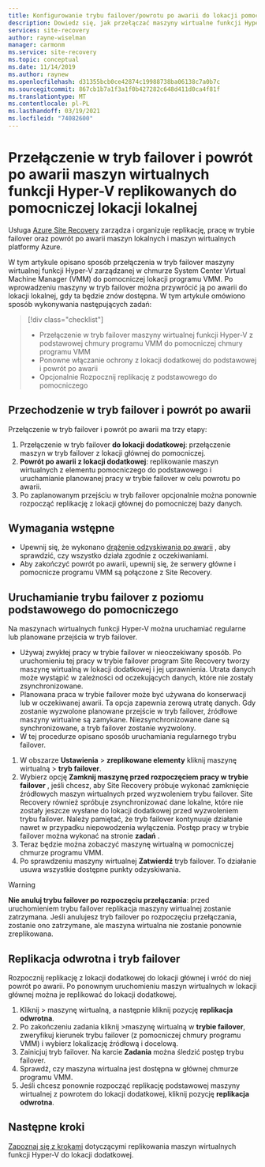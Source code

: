 ```yaml
---
title: Konfigurowanie trybu failover/powrotu po awarii do lokacji pomocniczej funkcji Hyper-V za pomocą Azure Site Recovery
description: Dowiedz się, jak przełączać maszyny wirtualne funkcji Hyper-V do lokacji lokalnej w tryb failover i powrócić po awarii do lokacji głównej, podczas gdy odzyskiwanie awaryjne Azure Site Recovery.
services: site-recovery
author: rayne-wiselman
manager: carmonm
ms.service: site-recovery
ms.topic: conceptual
ms.date: 11/14/2019
ms.author: raynew
ms.openlocfilehash: d31355bcb0ce42874c19988738ba06138c7a0b7c
ms.sourcegitcommit: 867cb1b7a1f3a1f0b427282c648d411d0ca4f81f
ms.translationtype: MT
ms.contentlocale: pl-PL
ms.lasthandoff: 03/19/2021
ms.locfileid: "74082600"
---
```

# <a name="fail-over-and-fail-back-hyper-v-vms-replicated-to-your-secondary-on-premises-site"></a>Przełączenie w tryb failover i powrót po awarii maszyn wirtualnych funkcji Hyper-V replikowanych do pomocniczej lokacji lokalnej

Usługa [Azure Site Recovery](site-recovery-overview.md) zarządza i organizuje replikację, pracę w trybie failover oraz powrót po awarii maszyn lokalnych i maszyn wirtualnych platformy Azure.

W tym artykule opisano sposób przełączenia w tryb failover maszyny wirtualnej funkcji Hyper-V zarządzanej w chmurze System Center Virtual Machine Manager (VMM) do pomocniczej lokacji programu VMM. Po wprowadzeniu maszyny w tryb failover można przywrócić ją po awarii do lokacji lokalnej, gdy ta będzie znów dostępna. W tym artykule omówiono sposób wykonywania następujących zadań:

> [!div class="checklist"]
> * Przełączenie w tryb failover maszyny wirtualnej funkcji Hyper-V z podstawowej chmury programu VMM do pomocniczej chmury programu VMM
> * Ponowne włączanie ochrony z lokacji dodatkowej do podstawowej i powrót po awarii
> * Opcjonalnie Rozpocznij replikację z podstawowego do pomocniczego

## <a name="failover-and-failback"></a>Przechodzenie w tryb failover i powrót po awarii

Przełączenie w tryb failover i powrót po awarii ma trzy etapy:

1. Przełączenie w tryb failover **do lokacji dodatkowej**: przełączenie maszyn w tryb failover z lokacji głównej do pomocniczej.
2. **Powrót po awarii z lokacji dodatkowej**: replikowanie maszyn wirtualnych z elementu pomocniczego do podstawowego i uruchamianie planowanej pracy w trybie failover w celu powrotu po awarii.
3. Po zaplanowanym przejściu w tryb failover opcjonalnie można ponownie rozpocząć replikację z lokacji głównej do pomocniczej bazy danych.


## <a name="prerequisites"></a>Wymagania wstępne

- Upewnij się, że wykonano [drążenie odzyskiwania po awarii](hyper-v-vmm-test-failover.md) , aby sprawdzić, czy wszystko działa zgodnie z oczekiwaniami.
- Aby zakończyć powrót po awarii, upewnij się, że serwery główne i pomocnicze programu VMM są połączone z Site Recovery.



## <a name="run-a-failover-from-primary-to-secondary"></a>Uruchamianie trybu failover z poziomu podstawowego do pomocniczego

Na maszynach wirtualnych funkcji Hyper-V można uruchamiać regularne lub planowane przejścia w tryb failover.

- Używaj zwykłej pracy w trybie failover w nieoczekiwany sposób. Po uruchomieniu tej pracy w trybie failover program Site Recovery tworzy maszynę wirtualną w lokacji dodatkowej i jej uprawnienia. Utrata danych może wystąpić w zależności od oczekujących danych, które nie zostały zsynchronizowane.
- Planowana praca w trybie failover może być używana do konserwacji lub w oczekiwanej awarii. Ta opcja zapewnia zerową utratę danych. Gdy zostanie wyzwolone planowane przejście w tryb failover, źródłowe maszyny wirtualne są zamykane. Niezsynchronizowane dane są synchronizowane, a tryb failover zostanie wyzwolony. 
- 
  W tej procedurze opisano sposób uruchamiania regularnego trybu failover.


1. W obszarze **Ustawienia**  >  **zreplikowane elementy** kliknij maszynę wirtualną > **tryb failover**.
1. Wybierz opcję **Zamknij maszynę przed rozpoczęciem pracy w trybie failover** , jeśli chcesz, aby Site Recovery próbuje wykonać zamknięcie źródłowych maszyn wirtualnych przed wyzwoleniem trybu failover. Site Recovery również spróbuje zsynchronizować dane lokalne, które nie zostały jeszcze wysłane do lokacji dodatkowej przed wyzwoleniem trybu failover. Należy pamiętać, że tryb failover kontynuuje działanie nawet w przypadku niepowodzenia wyłączenia. Postęp pracy w trybie failover można wykonać na stronie **zadań** .
2. Teraz będzie można zobaczyć maszynę wirtualną w pomocniczej chmurze programu VMM.
3. Po sprawdzeniu maszyny wirtualnej **Zatwierdź** tryb failover. To działanie usuwa wszystkie dostępne punkty odzyskiwania.

> [!WARNING]
> **Nie anuluj trybu failover po rozpoczęciu przełączania**: przed uruchomieniem trybu failover replikacja maszyny wirtualnej zostanie zatrzymana. Jeśli anulujesz tryb failover po rozpoczęciu przełączania, zostanie ono zatrzymane, ale maszyna wirtualna nie zostanie ponownie zreplikowana.  


## <a name="reverse-replicate-and-failover"></a>Replikacja odwrotna i tryb failover

Rozpocznij replikację z lokacji dodatkowej do lokacji głównej i wróć do niej powrót po awarii. Po ponownym uruchomieniu maszyn wirtualnych w lokacji głównej można je replikować do lokacji dodatkowej.  

 
1. Kliknij > maszynę wirtualną, a następnie kliknij pozycję **replikacja odwrotna**.
2. Po zakończeniu zadania kliknij >maszynę wirtualną w **trybie failover**, zweryfikuj kierunek trybu failover (z pomocniczej chmury programu VMM) i wybierz lokalizację źródłową i docelową. 
4. Zainicjuj tryb failover. Na karcie **Zadania** można śledzić postęp trybu failover.
5. Sprawdź, czy maszyna wirtualna jest dostępna w głównej chmurze programu VMM.
6. Jeśli chcesz ponownie rozpocząć replikację podstawowej maszyny wirtualnej z powrotem do lokacji dodatkowej, kliknij pozycję **replikacja odwrotna**.

## <a name="next-steps"></a>Następne kroki
[Zapoznaj się z krokami](hyper-v-vmm-disaster-recovery.md) dotyczącymi replikowania maszyn wirtualnych funkcji Hyper-V do lokacji dodatkowej.
